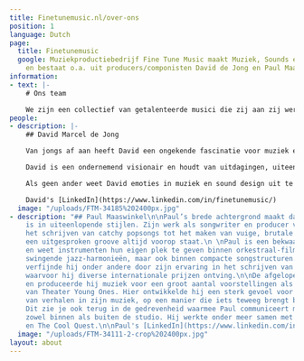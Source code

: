 ```yaml
---
title: Finetunemusic.nl/over-ons
position: 1
language: Dutch
page:
  title: Finetunemusic
  google: Muziekproductiebedrijf Fine Tune Music maakt Muziek, Sounds en Voice overs
    en bestaat o.a. uit producers/componisten David de Jong en Paul Maaswinkel.
information:
- text: |-
    # Ons team

    We zijn een collectief van getalenteerde musici die zij aan zij werken, bestaande uit David en Paul, beide componist en muziekproducent. Diversiteit zit in ons DNA, en dat hoor je terug in ons portfolio. Ons team bestaat uit vakgekken. We zetten ons graag in om iets unieks te creëren, met onze kennis en naar jouw wensen.
people:
- description: |-
    ## David Marcel de Jong

    Van jongs af aan heeft David een ongekende fascinatie voor muziek en geluid. Nieuwsgierigheid is een van zijn grootste drijfveren in het creëren van bijzondere composities, waarbij zijn achtergrond als klassiek pianist van grote waarde is. Oor voor detail hoor je terug in zijn muziek; onder andere in de bedrevenheid waarmee hij rijke, gedetailleerde mixes maakt voor diverse muziekstijlen.

    David is een ondernemend visionair en houdt van uitdagingen, uiteenlopend van grote commerciële projecten tot experimentele samenwerkingen met andere kunstenaars. Als muzikale duizendpoot brengt hij naast Fine Tune Music onder verschillende alter ego’s muziek uit: van harde elektronica en donkere soul tot dynamische klassieke muziek.

    Als geen ander weet David emoties in muziek en sound design uit te drukken. Dit zet hij doeltreffend in als communicatiemiddel bij het verklanken van een identiteit en bij het meevoeren van de luisteraar. David werkte onder meer samen met Bert Visscher, Club Guy and Roni en Van Engelenburg Theaterproducties.

    David's [LinkedIn](https://www.linkedin.com/in/finetunemusic/)
  image: "/uploads/FTM-34185%202400px.jpg"
- description: "## Paul Maaswinkel\n\nPaul’s brede achtergrond maakt dat hij thuis
    is in uiteenlopende stijlen. Zijn werk als songwriter en producer variëert van
    het schrijven van catchy popsongs tot het maken van vuige, brutale beats, waarbij
    een uitgesproken groove altijd voorop staat.\n \nPaul is een bekwaam arrangeur
    en weet instrumenten hun eigen plek te geven binnen orkestraal-filmische partijen,
    swingende jazz-harmonieën, maar ook binnen compacte songstructuren. Dit ambacht
    verfijnde hij onder andere door zijn ervaring in het schrijven van vocale arrangementen,
    waarvoor hij diverse internationale prijzen ontving.\n\nDe afgelopen jaren schreef
    en produceerde hij muziek voor een groot aantal voorstellingen als huiscomponist
    van Theater Young Ones. Hier ontwikkelde hij een sterk gevoel voor het vertellen
    van verhalen in zijn muziek, op een manier die iets teweeg brengt bij de luisteraar.
    Dit zie je ook terug in de gedrevenheid waarmee Paul communiceert met mede-creatieven,
    zowel binnen als buiten de studio. Hij werkte onder meer samen met Typhoon, Akwasi
    en The Cool Quest.\n\nPaul's [LinkedIn](https://www.linkedin.com/in/paulmaaswinkel/)"
  image: "/uploads/FTM-34111-2-crop%202400px.jpg"
layout: about
---
```


